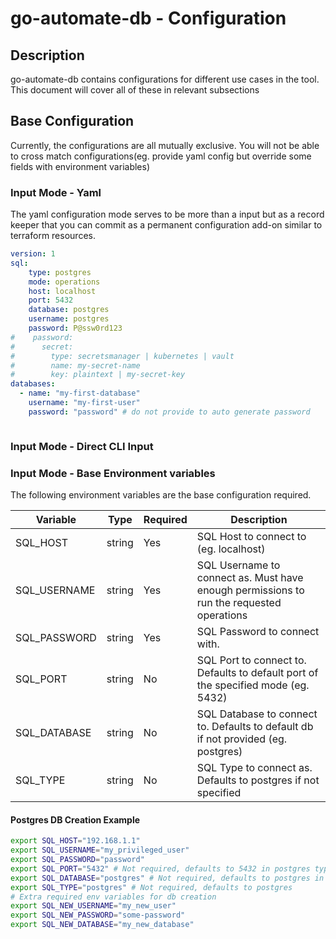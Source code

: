 # go-automate-db - Configuration

## Description
go-automate-db contains configurations for different use cases in the tool. 
This document will cover all of these in relevant subsections

## Base Configuration
Currently, the configurations are all mutually exclusive. You will not be able to cross
match configurations(eg. provide yaml config but override some fields with environment variables)

### Input Mode - Yaml
The yaml configuration mode serves to be more than a input but as a record keeper that you can commit 
as a permanent configuration add-on similar to terraform resources. 
```yaml
version: 1
sql: 
    type: postgres
    mode: operations
    host: localhost
    port: 5432
    database: postgres
    username: postgres
    password: P@ssw0rd123
#    password: 
#      secret:
#        type: secretsmanager | kubernetes | vault
#        name: my-secret-name
#        key: plaintext | my-secret-key 
databases: 
  - name: "my-first-database"
    username: "my-first-user"
    password: "password" # do not provide to auto generate password



```
### Input Mode - Direct CLI Input

### Input Mode - Base Environment variables
The following environment variables are the base configuration required.


| Variable     | Type    | Required | Description                                                                       |
|--------------|---------| -------- |-----------------------------------------------------------------------------------|
| SQL_HOST     | string  | Yes | SQL Host to connect to (eg. localhost)                                            |
| SQL_USERNAME | string | Yes | SQL Username to connect as. Must have enough permissions to run the requested operations |
| SQL_PASSWORD | string | Yes | SQL Password to connect with. |
| SQL_PORT     | string | No | SQL Port to connect to. Defaults to default port of the specified mode (eg. 5432) |
| SQL_DATABASE | string | No | SQL Database to connect to. Defaults to default db if not provided (eg. postgres) |
| SQL_TYPE | string | No | SQL Type to connect as. Defaults to postgres if not specified |

#### Postgres DB Creation Example
```bash
export SQL_HOST="192.168.1.1"
export SQL_USERNAME="my_privileged_user"
export SQL_PASSWORD="password"
export SQL_PORT="5432" # Not required, defaults to 5432 in postgres type
export SQL_DATABASE="postgres" # Not required, defaults to postgres in postgres type
export SQL_TYPE="postgres" # Not required, defaults to postgres
# Extra required env variables for db creation
export SQL_NEW_USERNAME="my_new_user"
export SQL_NEW_PASSWORD="some-password"
export SQL_NEW_DATABASE="my_new_database"
```

